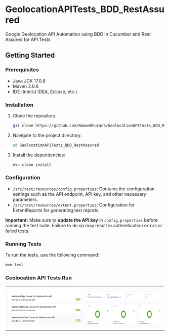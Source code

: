 # GeolocationAPITests_BDD_RestAssured
Google Geolocation API Automation using BDD in Cucumber and Rest Assured for API Tests

## Getting Started

### Prerequisites

- Java JDK 17.0.8
- Maven 3.9.6
- IDE (IntelliJ IDEA, Eclipse, etc.)

### Installation

1. Clone the repository:

    ```bash
    git clone https://github.com/NamanKhurana/GeolocationAPITests_BDD_RestAssured.git
    ```

2. Navigate to the project directory:

    ```bash
    cd GeolocationAPITests_BDD_RestAssured
    ```

3. Install the dependencies:

    ```bash
    mvn clean install
    ```

### Configuration

- `/src/test/resources/config.properties`: Contains the configuration settings such as the API endpoint, API key, and other necessary parameters.
- `/src/test/resources/extent.properties`: Configuration for ExtentReports for generating test reports.

**Important:** Make sure to **update the API key** in `config.properties` before running the test suite. Failure to do so may result in authentication errors or failed tests.


### Running Tests

To run the tests, use the following command:

```bash
mvn test
```

### Geolocation API Tests Run

---

<div style="display: flex; justify-content: space-around;">
  <img src="/assets/geolocation_api_features.png" style="width: 49%" />
  <img src="/assets/geolocation_test_run.png" style="width: 49%;" />
</div>

---